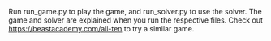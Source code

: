 Run run_game.py to play the game, and run_solver.py to use the solver.
The game and solver are explained when you run the respective files.
Check out https://beastacademy.com/all-ten to try a similar game.
